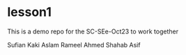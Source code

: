 # lesson1
This is a demo repo for the SC-SEe-Oct23 to work together



Sufian Kaki Aslam
Rameel Ahmed
Shahab Asif
